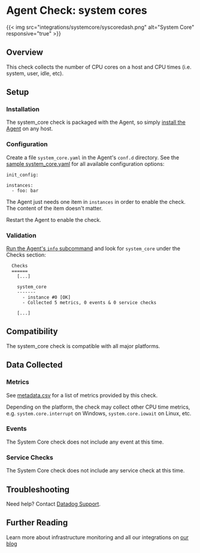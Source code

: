 # Agent Check: system cores
{{< img src="integrations/systemcore/syscoredash.png" alt="System Core" responsive="true" >}}
## Overview

This check collects the number of CPU cores on a host and CPU times (i.e. system, user, idle, etc).

## Setup
### Installation

The system_core check is packaged with the Agent, so simply [install the Agent](https://app.datadoghq.com/account/settings#agent) on any host.

### Configuration

Create a file `system_core.yaml` in the Agent's `conf.d` directory. See the [sample system_core.yaml](https://github.com/DataDog/integrations-core/blob/master/system_core/conf.yaml.example) for all available configuration options:

```
init_config:

instances:
  - foo: bar
```

The Agent just needs one item in `instances` in order to enable the check. The content of the item doesn't matter.

Restart the Agent to enable the check.

### Validation

[Run the Agent's `info` subcommand](https://help.datadoghq.com/hc/en-us/articles/203764635-Agent-Status-and-Information) and look for `system_core` under the Checks section:

```
  Checks
  ======
    [...]

    system_core
    -------
      - instance #0 [OK]
      - Collected 5 metrics, 0 events & 0 service checks

    [...]
```

## Compatibility

The system_core check is compatible with all major platforms.

## Data Collected
### Metrics

See [metadata.csv](https://github.com/DataDog/integrations-core/blob/master/system_core/metadata.csv) for a list of metrics provided by this check.

Depending on the platform, the check may collect other CPU time metrics, e.g. `system.core.interrupt` on Windows, `system.core.iowait` on Linux, etc.

### Events
The System Core check does not include any event at this time.

### Service Checks
The System Core check does not include any service check at this time.

## Troubleshooting
Need help? Contact [Datadog Support](http://docs.datadoghq.com/help/).

## Further Reading
Learn more about infrastructure monitoring and all our integrations on [our blog](https://www.datadoghq.com/blog/)